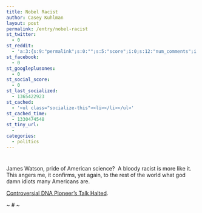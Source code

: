 ```yaml
---
title: Nobel Racist
author: Casey Kuhlman
layout: post
permalink: /entry/nobel-racist
st_twitter:
  - 0
st_reddit:
  - 'a:3:{s:9:"permalink";s:0:"";s:5:"score";i:0;s:12:"num_comments";i:0;}'
st_facebook:
  - 0
st_googleplusones:
  - 0
st_social_score:
  - 0
st_last_socialized:
  - 1365422923
st_cached:
  - '<ul class="socialize-this"><li></li></ul>'
st_cached_time:
  - 1330474548
st_tiny_url:
  - 
categories:
  - politics
---
```

# 

James Watson, pride of American science?  A bloody racist is more like it.  This angers me, it confirms, yet again, to the rest of the world what god damn idiots many Americans are.  

[Controversial DNA Pioneer’s Talk Halted][1].

 [1]: http://www.nytimes.com/aponline/world/AP-Britain-Controversial-Scientist.html "Controversial DNA Pioneer's Talk Halted - New York Times"

~ # ~